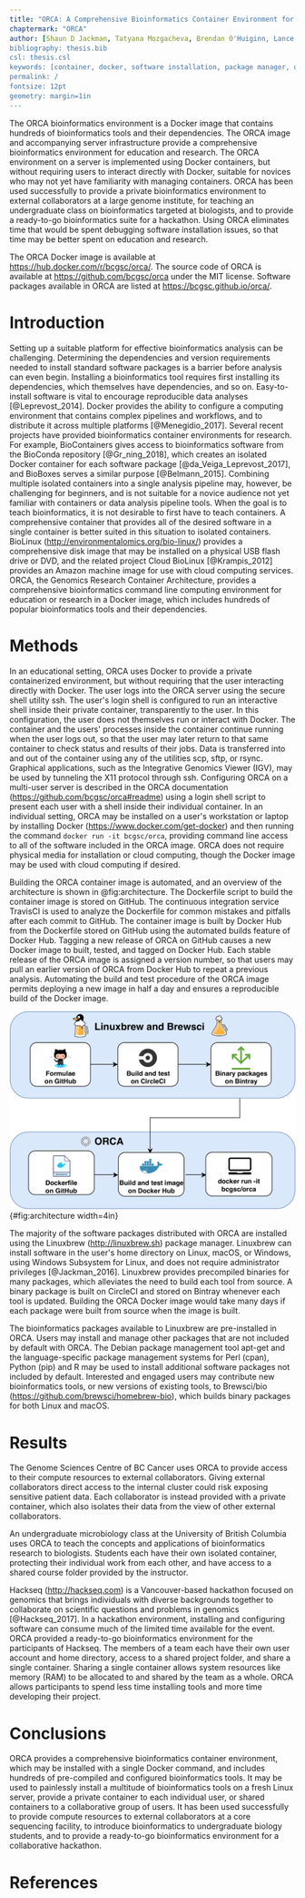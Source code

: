 ```yaml
---
title: "ORCA: A Comprehensive Bioinformatics Container Environment for Education and Research"
chaptermark: "ORCA"
author: [Shaun D Jackman, Tatyana Mozgacheva, Brendan O'Huiginn, Lance Bailey, Inanc Birol, Steven JM Jones]
bibliography: thesis.bib
csl: thesis.csl
keywords: [container, docker, software installation, package manager, open source, reproducible research, high performance computing]
permalink: /
fontsize: 12pt
geometry: margin=1in
---
```


The ORCA bioinformatics environment is a Docker image that contains hundreds of bioinformatics tools and their dependencies. The ORCA image and accompanying server infrastructure provide a comprehensive bioinformatics environment for education and research. The ORCA environment on a server is implemented using Docker containers, but without requiring users to interact directly with Docker, suitable for novices who may not yet have familiarity with managing containers. ORCA has been used successfully to provide a private bioinformatics environment to external collaborators at a large genome institute, for teaching an undergraduate class on bioinformatics targeted at biologists, and to provide a ready-to-go bioinformatics suite for a hackathon. Using ORCA eliminates time that would be spent debugging software installation issues, so that time may be better spent on education and research.

The ORCA Docker image is available at <https://hub.docker.com/r/bcgsc/orca/>. The source code of ORCA is available at <https://github.com/bcgsc/orca> under the MIT license. Software packages available in ORCA are listed at <https://bcgsc.github.io/orca/>.

# Introduction

Setting up a suitable platform for effective bioinformatics analysis can be challenging. Determining the dependencies and version requirements needed to install standard software packages is a barrier before analysis can even begin. Installing a bioinformatics tool requires first installing its dependencies, which themselves have dependencies, and so on. Easy-to-install software is vital to encourage reproducible data analyses [@Leprevost_2014]. Docker provides the ability to configure a computing environment that contains complex pipelines and workflows, and to distribute it across multiple platforms [@Menegidio_2017]. Several recent projects have provided bioinformatics container environments for research. For example, BioContainers gives access to bioinformatics software from the BioConda repository [@Gr_ning_2018], which creates an isolated Docker container for each software package [@da_Veiga_Leprevost_2017], and BioBoxes serves a similar purpose [@Belmann_2015]. Combining multiple isolated containers into a single analysis pipeline may, however, be challenging for beginners, and is not suitable for a novice audience not yet familiar with containers or data analysis pipeline tools. When the goal is to teach bioinformatics, it is not desirable to first have to teach containers. A comprehensive container that provides all of the desired software in a single container is better suited in this situation to isolated containers. BioLinux (<http://environmentalomics.org/bio-linux/>) provides a comprehensive disk image that may be installed on a physical USB flash drive or DVD, and the related project Cloud BioLinux [@Krampis_2012] provides an Amazon machine image for use with cloud computing services. ORCA, the Genomics Research Container Architecture, provides a comprehensive bioinformatics command line computing environment for education or research in a Docker image, which includes hundreds of popular bioinformatics tools and their dependencies.

# Methods

In an educational setting, ORCA uses Docker to provide a private containerized environment, but without requiring that the user interacting directly with Docker. The user logs into the ORCA server using the secure shell utility ssh. The user's login shell is configured to run an interactive shell inside their private container, transparently to the user. In this configuration, the user does not themselves run or interact with Docker. The container and the users' processes inside the container continue running when the user logs out, so that the user may later return to that same container to check status and results of their jobs. Data is transferred into and out of the container using any of the utilities scp, sftp, or rsync. Graphical applications, such as the Integrative Genomics Viewer (IGV), may be used by tunneling the X11 protocol through ssh. Configuring ORCA on a multi-user server is described in the ORCA documentation (<https://github.com/bcgsc/orca#readme>) using a login shell script to present each user with a shell inside their individual container. In an individual setting, ORCA may be installed on a user's workstation or laptop by installing Docker (<https://www.docker.com/get-docker>) and then running the command `docker run -it bcgsc/orca`, providing command line access to all of the software included in the ORCA image. ORCA does not require physical media for installation or cloud computing, though the Docker image may be used with cloud computing if desired.

Building the ORCA container image is automated, and an overview of the architecture is shown in @fig:architecture. The Dockerfile script to build the container image is stored on GitHub. The continuous integration service TravisCI is used to analyze the Dockerfile for common mistakes and pitfalls after each commit to GitHub. The container image is built by Docker Hub from the Dockerfile stored on GitHub using the automated builds feature of Docker Hub. Tagging a new release of ORCA on GitHub causes a new Docker image to built, tested, and tagged on Docker Hub. Each stable release of the ORCA image is assigned a version number, so that users may pull an earlier version of ORCA from Docker Hub to repeat a previous analysis. Automating the build and test procedure of the ORCA image permits deploying a new image in half a day and ensures a reproducible build of the Docker image.

![The architecture of ORCA. The package scripts of Linuxbrew and Brewsci, called formulae, are stored on Github. The precompiled binary packages of Linuxbrew are built and tested on CircleCI and stored on Bintray. The ORCA Dockerfile is stored on GitHub. The ORCA Docker image is built, tested, and stored on Docker Hub. The system administrator or user pulls the image from Docker Hub to run on their server or workstation.](orca/architecture.png){#fig:architecture width=4in}

The majority of the software packages distributed with ORCA are installed using the Linuxbrew (<http://linuxbrew.sh>) package manager. Linuxbrew can install software in the user's home directory on Linux, macOS, or Windows, using Windows Subsystem for Linux, and does not require administrator privileges [@Jackman_2016]. Linuxbrew provides precompiled binaries for many packages, which alleviates the need to build each tool from source. A binary package is built on CircleCI and stored on Bintray whenever each tool is updated. Building the ORCA Docker image would take many days if each package were built from source when the image is built.

The bioinformatics packages available to Linuxbrew are pre-installed in ORCA. Users may install and manage other packages that are not included by default with ORCA. The Debian package management tool apt-get and the language-specific package management systems for Perl (cpan), Python (pip) and R may be used to install additional software packages not included by default. Interested and engaged users may contribute new bioinformatics tools, or new versions of existing tools, to Brewsci/bio (<https://github.com/brewsci/homebrew-bio>), which builds binary packages for both Linux and macOS.

# Results

The Genome Sciences Centre of BC Cancer uses ORCA to provide access to their compute resources to external collaborators. Giving external collaborators direct access to the internal cluster could risk exposing sensitive patient data. Each collaborator is instead provided with a private container, which also isolates their data from the view of other external collaborators.

An undergraduate microbiology class at the University of British Columbia uses ORCA to teach the concepts and applications of bioinformatics research to biologists. Students each have their own isolated container, protecting their individual work from each other, and have access to a shared course folder provided by the instructor.

Hackseq (<http://hackseq.com>) is a Vancouver-based hackathon focused on genomics that brings individuals with diverse backgrounds together to collaborate on scientific questions and problems in genomics [@Hackseq_2017]. In a hackathon environment, installing and configuring software can consume much of the limited time available for the event. ORCA provided a ready-to-go bioinformatics environment for the participants of Hackseq. The members of a team each have their own user account and home directory, access to a shared project folder, and share a single container. Sharing a single container allows system resources like memory (RAM) to be allocated to and shared by the team as a whole. ORCA allows participants to spend less time installing tools and more time developing their project.

# Conclusions

ORCA provides a comprehensive bioinformatics container environment, which may be installed with a single Docker command, and includes hundreds of pre-compiled and configured bioinformatics tools. It may be used to painlessly install a multitude of bioinformatics tools on a fresh Linux server, provide a private container to each individual user, or shared containers to a collaborative group of users. It has been used successfully to provide compute resources to external collaborators at a core sequencing facility, to introduce bioinformatics to undergraduate biology students, and to provide a ready-to-go bioinformatics environment for a collaborative hackathon.

# References
